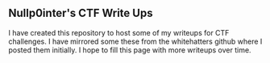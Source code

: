 Nullp0inter's CTF Write Ups
----
I have created this repository to host some of my writeups for CTF challenges. I have mirrored some these from the whitehatters github where I posted them initially. I hope to fill this page with more writeups over time.